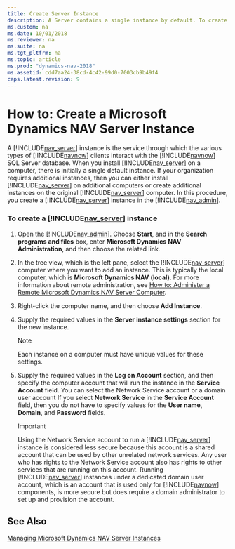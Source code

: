 ```yaml
---
title: Create Server Instance
description: A Server contains a single instance by default. To create additional instances, install Server on computers or create other instances on the original Server.
ms.custom: na
ms.date: 10/01/2018
ms.reviewer: na
ms.suite: na
ms.tgt_pltfrm: na
ms.topic: article
ms.prod: "dynamics-nav-2018"
ms.assetid: cdd7aa24-38cd-4c42-99d0-7003cb9b49f4
caps.latest.revision: 9
---
```

# How to: Create a Microsoft Dynamics NAV Server Instance
A [!INCLUDE[nav_server](includes/nav_server_md.md)] instance is the service through which the various types of [!INCLUDE[navnow](includes/navnow_md.md)] clients interact with the [!INCLUDE[navnow](includes/navnow_md.md)] SQL Server database. When you install [!INCLUDE[nav_server](includes/nav_server_md.md)] on a computer, there is initially a single default instance. If your organization requires additional instances, then you can either install [!INCLUDE[nav_server](includes/nav_server_md.md)] on additional computers or create additional instances on the original [!INCLUDE[nav_server](includes/nav_server_md.md)] computer. In this procedure, you create a [!INCLUDE[nav_server](includes/nav_server_md.md)] instance in the [!INCLUDE[nav_admin](includes/nav_admin_md.md)].  
  
### To create a [!INCLUDE[nav_server](includes/nav_server_md.md)] instance  
  
1.  Open the [!INCLUDE[nav_admin](includes/nav_admin_md.md)]. Choose **Start**, and in the **Search programs and files** box, enter **Microsoft Dynamics NAV Administration**, and then choose the related link.  
  
2.  In the tree view, which is the left pane, select the [!INCLUDE[nav_server](includes/nav_server_md.md)] computer where you want to add an instance. This is typically the local computer, which is **Microsoft Dynamics NAV \(local\)**. For more information about remote administration, see [How to: Administer a Remote Microsoft Dynamics NAV Server Computer](How-to--Administer-a-Remote-Microsoft-Dynamics-NAV-Server-Computer.md).  
  
3.  Right-click the computer name, and then choose **Add Instance**.  
  
4.  Supply the required values in the **Server instance settings** section for the new instance.  
  
    > [!NOTE]  
    >  Each instance on a computer must have unique values for these settings.  
  
5.  Supply the required values in the **Log on Account** section, and then specify the computer account that will run the instance in the **Service Account** field. You can select the Network Service account or a domain user account If you select **Network Service** in the **Service Account** field, then you do not have to specify values for the **User name**, **Domain**, and **Password** fields.  
  
    > [!IMPORTANT]  
    >  Using the Network Service account to run a [!INCLUDE[nav_server](includes/nav_server_md.md)] instance is considered less secure because this account is a shared account that can be used by other unrelated network services. Any user who has rights to the Network Service account also has rights to other services that are running on this account. Running [!INCLUDE[nav_server](includes/nav_server_md.md)] instances under a dedicated domain user account, which is an account that is used only for [!INCLUDE[navnow](includes/navnow_md.md)] components, is more secure but does require a domain administrator to set up and provision the account.  
  
## See Also  
 [Managing Microsoft Dynamics NAV Server Instances](Managing-Microsoft-Dynamics-NAV-Server-Instances.md)
